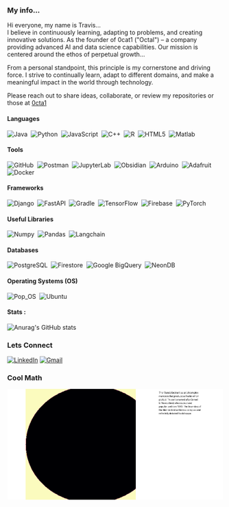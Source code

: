 ### My info...
Hi everyone, my name is Travis... \
I believe in continuously learning, adapting to problems, and creating innovative solutions. As the founder of 0cat1 ("Octal") – a company providing advanced AI and data science capabilities. Our mission is centered around the ethos of perpetual growth...

From a personal standpoint, this principle is my cornerstone and driving force. I strive to continually learn, adapt to different domains, and make a meaningful impact in the world through technology.

Please reach out to share ideas, collaborate, or review my repositories or those at [0cta1](https://github.com/0cta1)


#### Languages
<div>
    <img src="https://img.shields.io/badge/Java-007396?style=for-the-badge&logo=java&logoColor=white" title="Java" alt="Java" width="90" height="30"/>&nbsp;
    <img src="https://img.shields.io/badge/Python-3776AB?style=for-the-badge&logo=python&logoColor=white" title="Python" alt="Python" width="90" height="30"/>&nbsp;
    <img src="https://img.shields.io/badge/JavaScript-F7DF1E?style=for-the-badge&logo=javascript&logoColor=black" title="JavaScript" alt="JavaScript" width="90" height="30"/>&nbsp;
    <img src="https://img.shields.io/badge/C%2B%2B-00599C?style=for-the-badge&logo=c%2B%2B&logoColor=white" title="C++" alt="C++" width="90" height="30"/>&nbsp;
    <img src="https://img.shields.io/badge/R-276DC3?style=for-the-badge&logo=r&logoColor=white" title="R" alt="R" width="90" height="30"/>&nbsp;
    <img src="https://img.shields.io/badge/HTML5-E34F26?style=for-the-badge&logo=html5&logoColor=white" title="HTML5" alt="HTML5" width="90" height="30"/>&nbsp;
    <img src="https://img.shields.io/badge/Matlab-0076A8?style=for-the-badge&logo=mathworks&logoColor=white" title="Matlab" alt="Matlab" width="90" height="30"/>&nbsp;
</div>

#### Tools
<div>
  <img src="https://img.shields.io/badge/GitHub-181717?style=for-the-badge&logo=github&logoColor=white" title="GitHub" alt="GitHub" width="90" height="30"/>&nbsp;
  <img src="https://img.shields.io/badge/Postman-FF6C37?style=for-the-badge&logo=postman&logoColor=white" title="Postman" alt="Postman" width="90" height="30"/>&nbsp;
  <img src="https://img.shields.io/badge/JupyterLab-F37626?style=for-the-badge&logo=jupyter&logoColor=white" title="JupyterLab" alt="JupyterLab" width="90" height="30"/>&nbsp;
  <img src="https://img.shields.io/badge/Obsidian-483699?style=for-the-badge&logo=obsidian&logoColor=white" title="Obsidian" alt="Obsidian" width="90" height="30"/>&nbsp;
  <img src="https://img.shields.io/badge/Arduino-00979D?style=for-the-badge&logo=arduino&logoColor=white" title="Arduino" alt="Arduino" width="90" height="30"/>&nbsp;
  <img src="https://img.shields.io/badge/adafruit-000000?style=for-the-badge&logo=adafruit&logoColor=white" title="Adafruit" alt="Adafruit" width="90" height="30"/>&nbsp;
  <img src="https://img.shields.io/badge/Docker-2496ED?style=for-the-badge&logo=docker&logoColor=white" title="Docker" alt="Docker" width="90" height="30"/>&nbsp;
</div>

#### Frameworks
<div>
  <img src="https://img.shields.io/badge/Django-092E20?style=for-the-badge&logo=django&logoColor=green" title="Django" alt="Django" width="90" height="30"/>&nbsp;
  <img src="https://img.shields.io/badge/fastapi-009688?style=for-the-badge&logo=fastapi&logoColor=white" title="FastAPI" alt="FastAPI" width="90" height="30"/>&nbsp;
  <img src="https://img.shields.io/badge/gradle-02303A?style=for-the-badge&logo=gradle&logoColor=white" title="Gradle" alt="Gradle" width="90" height="30"/>&nbsp;
  <img src="https://img.shields.io/badge/TensorFlow-FF6F00?style=for-the-badge&logo=tensorflow&logoColor=white" title="TensorFlow" alt="TensorFlow" width="90" height="30"/>&nbsp;
  <img src="https://img.shields.io/badge/Firebase-FFCA28?style=for-the-badge&logo=firebase&logoColor=black" title="Firebase" alt="Firebase" width="90" height="30"/>&nbsp;
  <img src="https://img.shields.io/badge/PyTorch-EE4C2C?style=for-the-badge&logo=pytorch&logoColor=white" title="PyTorch" alt="PyTorch" width="90" height="30"/>&nbsp;
</div>

#### Useful Libraries
<div>
  <img src="https://img.shields.io/badge/Numpy-013243?style=for-the-badge&logo=numpy&logoColor=white" title="Numpy" alt="Numpy" width="90" height="30"/>&nbsp;
  <img src="https://img.shields.io/badge/Pandas-150458?style=for-the-badge&logo=pandas&logoColor=white" title="Pandas" alt="Pandas" width="90" height="30"/>&nbsp;
  <img src="https://img.shields.io/badge/LangChain-00F57F?style=for-the-badge&logo=LangChain&logoColor=white" title="Langchain" alt="Langchain" width="90" height="30"/>&nbsp;
</div>

#### Databases
<div>
  <img src="https://img.shields.io/badge/PostgreSQL-336791?style=for-the-badge&logo=postgresql&logoColor=white" title="PostgreSQL" alt="PostgreSQL" width="90" height="30"/>&nbsp;
  <img src="https://img.shields.io/badge/Firestore-FFCA28?style=for-the-badge&logo=firebase&logoColor=black" title="Firestore" alt="Firestore" width="90" height="30"/>&nbsp;
  <img src="https://img.shields.io/badge/Google%20BigQuery-4285F4?style=for-the-badge&logo=google%20cloud&logoColor=white" title="Google BigQuery" alt="Google BigQuery" width="90" height="30"/>&nbsp;
  <img src="https://img.shields.io/badge/Neon-00AEEF?style=for-the-badge&logo=neon&logoColor=white" title="NeonDB" alt="NeonDB" width="90" height="30"/>&nbsp;
</div>



#### Operating Systems (OS)
<div>
  <img src="https://img.shields.io/badge/Pop!_OS-48B9C7?style=for-the-badge&logo=Pop!_OS&logoColor=white" title="Pop_OS" alt="Pop_OS" width="90" height="30"/>&nbsp;
  <img src="https://img.shields.io/badge/Ubuntu-E95420?style=for-the-badge&logo=ubuntu&logoColor=white" title="Ubuntu" alt="Ubuntu" width="90" height="30"/>&nbsp;
</div>





#### Stats :
![Anurag's GitHub stats](https://github-readme-stats.vercel.app/api?username=trav-d13&show_icons=true&theme=cobalt)

### Lets Connect
[![LinkedIn](https://img.shields.io/badge/LinkedIn-2CA5E0?style=for-the-badge&logo=linkedin&logoColor=white)](https://www.linkedin.com/in/travdawson)
[![Gmail](https://img.shields.io/badge/Gmail-red?style=for-the-badge&logo=gmail&logoColor=white)](travisdawson64@gmail.com) 

### Cool Math
![math Dynamics Cool Math](resources/mandelbrot_iter_300_300_400_magma_true.gif)

